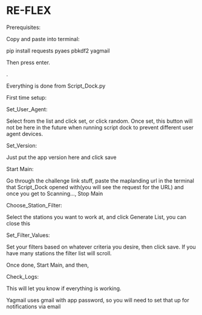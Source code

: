 # RE-FLEX

Prerequisites:

Copy and paste into terminal:

pip install requests pyaes pbkdf2 yagmail

Then press enter.

.

Everything is done from Script_Dock.py

First time setup:

Set_User_Agent:

Select from the list and click set, or click random. Once set, this button will not be here in the future when running script dock to prevent different user agent devices.

Set_Version:

Just put the app version here and click save

Start Main:

Go through the challenge link stuff, paste the maplanding url in the terminal that Script_Dock opened with(you will see the request for the URL) and once you get to Scanning..., Stop Main

Choose_Station_Filter:

Select the stations you want to work at, and click Generate List, you can close this

Set_Filter_Values:

Set your filters based on whatever criteria you desire, then click save. If you have many stations the filter list will scroll.

Once done, Start Main, and then,

Check_Logs:

This will let you know if everything is working.

Yagmail uses gmail with app password, so you will need to set that up for notifications via email
